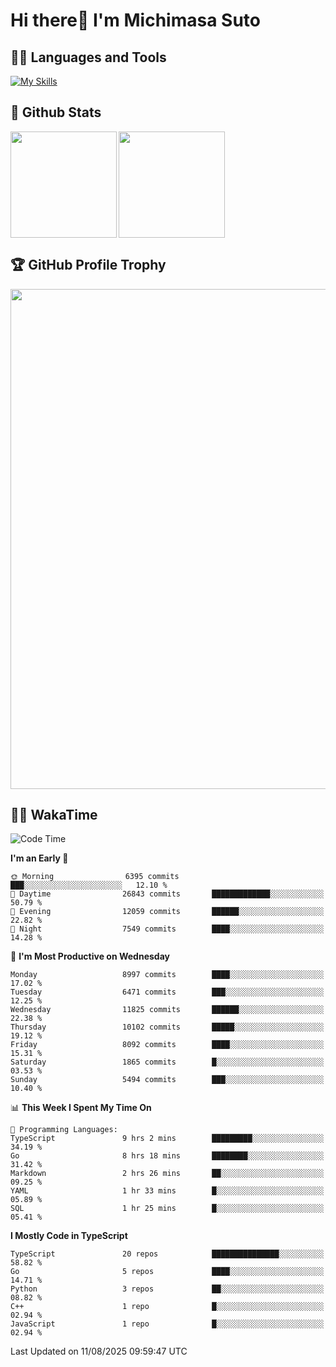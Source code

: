 # Hi there👋 I'm Michimasa Suto

## 🧑‍💻 Languages and Tools
[![My Skills](https://skillicons.dev/icons?i=ts,nextjs,react,go,python,aws,terraform)](https://skillicons.dev)

<!--
**Suto-Michimasa/Suto-Michimasa** is a ✨ _special_ ✨ repository because its `README.md` (this file) appears on your GitHub profile.

Here are some ideas to get you started:

- 🔭 I’m currently working on ...
- 🌱 I’m currently learning ...
- 👯 I’m looking to collaborate on ...
- 🤔 I’m looking for help with ...
- 💬 Ask me about ...
- 📫 How to reach me: ...
- 😄 Pronouns: ...
- ⚡ Fun fact: ...
-->

## 💎 Github Stats

<div>
  <img height="170" align="left" src="https://github-readme-stats-psi-three-31.vercel.app/api?username=Suto-michimasa&count_private=true&show_icons=true&theme=dark" />
  <img height="170" src="https://github-readme-stats-psi-three-31.vercel.app/api/top-langs/?username=Suto-michimasa&langs_count=8&layout=compact&theme=dark" />
</div>

## 🏆 GitHub Profile Trophy

<img width="800" src="https://github-profile-trophy.vercel.app/?username=Suto-michimasa&theme=onedark&no-frame=true"/>


## 🧑‍💻 WakaTime
<!--START_SECTION:waka-->
![Code Time](http://img.shields.io/badge/Code%20Time-1%2C214%20hrs%2059%20mins-blue)

**I'm an Early 🐤** 

```text
🌞 Morning                6395 commits        ███░░░░░░░░░░░░░░░░░░░░░░   12.10 % 
🌆 Daytime                26843 commits       █████████████░░░░░░░░░░░░   50.79 % 
🌃 Evening                12059 commits       ██████░░░░░░░░░░░░░░░░░░░   22.82 % 
🌙 Night                  7549 commits        ████░░░░░░░░░░░░░░░░░░░░░   14.28 % 
```
📅 **I'm Most Productive on Wednesday** 

```text
Monday                   8997 commits        ████░░░░░░░░░░░░░░░░░░░░░   17.02 % 
Tuesday                  6471 commits        ███░░░░░░░░░░░░░░░░░░░░░░   12.25 % 
Wednesday                11825 commits       ██████░░░░░░░░░░░░░░░░░░░   22.38 % 
Thursday                 10102 commits       █████░░░░░░░░░░░░░░░░░░░░   19.12 % 
Friday                   8092 commits        ████░░░░░░░░░░░░░░░░░░░░░   15.31 % 
Saturday                 1865 commits        █░░░░░░░░░░░░░░░░░░░░░░░░   03.53 % 
Sunday                   5494 commits        ███░░░░░░░░░░░░░░░░░░░░░░   10.40 % 
```


📊 **This Week I Spent My Time On** 

```text
💬 Programming Languages: 
TypeScript               9 hrs 2 mins        █████████░░░░░░░░░░░░░░░░   34.19 % 
Go                       8 hrs 18 mins       ████████░░░░░░░░░░░░░░░░░   31.42 % 
Markdown                 2 hrs 26 mins       ██░░░░░░░░░░░░░░░░░░░░░░░   09.25 % 
YAML                     1 hr 33 mins        █░░░░░░░░░░░░░░░░░░░░░░░░   05.89 % 
SQL                      1 hr 25 mins        █░░░░░░░░░░░░░░░░░░░░░░░░   05.41 % 
```

**I Mostly Code in TypeScript** 

```text
TypeScript               20 repos            ███████████████░░░░░░░░░░   58.82 % 
Go                       5 repos             ████░░░░░░░░░░░░░░░░░░░░░   14.71 % 
Python                   3 repos             ██░░░░░░░░░░░░░░░░░░░░░░░   08.82 % 
C++                      1 repo              █░░░░░░░░░░░░░░░░░░░░░░░░   02.94 % 
JavaScript               1 repo              █░░░░░░░░░░░░░░░░░░░░░░░░   02.94 % 
```




 Last Updated on 11/08/2025 09:59:47 UTC
<!--END_SECTION:waka-->
